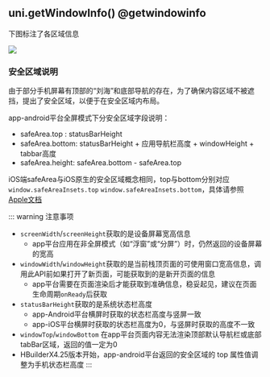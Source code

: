 ## uni.getWindowInfo() @getwindowinfo

<!-- UTSAPIJSON.getWindowInfo.description -->

<!-- UTSAPIJSON.getWindowInfo.compatibility -->

<!-- UTSAPIJSON.getWindowInfo.param -->

<!-- UTSAPIJSON.getWindowInfo.returnValue -->

下图标注了各区域信息

![](https://web-ext-storage.dcloud.net.cn/uni-app-x/API/getWindowInfo/size.png)

### 安全区域说明

由于部分手机屏幕有顶部的“刘海”和底部导航的存在，为了确保内容区域不被遮挡，提出了安全区域，以便于在安全区域内布局。

app-android平台全屏模式下分安全区域字段说明：
- safeArea.top : statusBarHeight
- safeArea.bottom: statusBarHeight + 应用导航栏高度 + windowHeight + tabbar高度
- safeArea.height: safeArea.bottom - safeArea.top

iOS端safeArea与iOS原生的安全区域概念相同，top与bottom分别对应`window.safeAreaInsets.top` `window.safeAreaInsets.bottom`，具体请参照[Apple文档](https://developer.apple.com/documentation/uikit/uiview/positioning_content_relative_to_the_safe_area)

::: warning 注意事项
- `screenWidth`/`screenHeight`获取的是设备屏幕宽高信息
    + app平台应用在非全屏模式（如“浮窗”或“分屏”）时，仍然返回的设备屏幕的宽高
- `windowWidth`/`windowHeight`获取的是当前栈顶页面的可使用窗口宽高信息，调用此API前如果打开了新页面，可能获取到的是新开页面的信息
    + app平台需要在页面渲染后才能获取到准确信息，稳妥起见，建议在页面生命周期`onReady`后获取
- `statusBarHeight`获取的是系统状态栏高度
    + app-Android平台横屏时获取的状态栏高度与竖屏一致
    + app-iOS平台横屏时获取的状态栏高度为0，与竖屏时获取的高度不一致
- `windowTop`/`windowBottom` 在app平台页面内容无法渲染顶部默认导航栏或底部tabBar区域，返回的值一定为0
- HBuilderX4.25版本开始，app-android平台返回的安全区域的 top 属性值调整为手机状态栏高度
:::

<!-- UTSAPIJSON.getWindowInfo.example -->

<!-- UTSAPIJSON.getWindowInfo.tutorial -->

<!-- UTSAPIJSON.general_type.name -->

<!-- UTSAPIJSON.general_type.param -->
